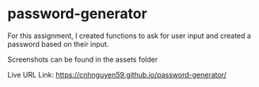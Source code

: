 # password-generator

For this assignment, I created functions to ask for user input and created a password based on their input. 

Screenshots can be found in the assets folder

Live URL Link: https://cnhnguyen59.github.io/password-generator/


